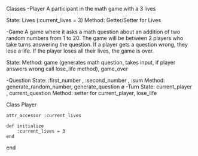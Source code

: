 Classes
-Player
A participant in the math game with a 3 lives

State: Lives (:current_lives = 3)
Method: Getter/Setter for Lives

-Game
A game where it asks a math question about an addition of two random numbers from 1 to 20. The game will be between 2 players who take turns answering the question. If a player gets a question wrong, they lose a life. If the player loses all their lives, the game is over.

State: 
Method:  game (generates math question, takes input, if player answers wrong call lose_life method),  game_over

-Question
State: :first_number , :second_number , :sum
Method: generate_random_number, generate_question
ø
-Turn
State: current_player , current_question
Method: setter for current_player, lose_life









Class Player

    attr_accessor :current_lives

    def initialize
        :current_lives = 3
    end

end